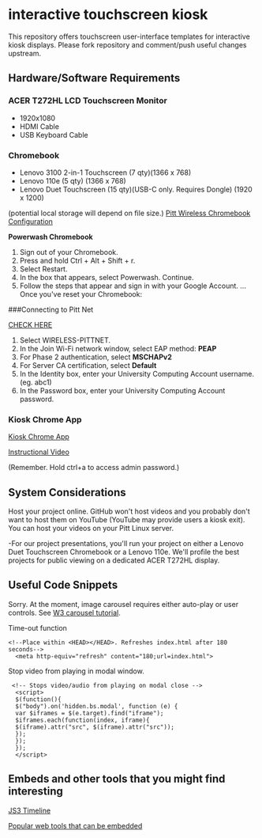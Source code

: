 # interactive touchscreen kiosk

This repository offers touchscreen user-interface templates for interactive kiosk displays. Please fork repository and comment/push useful changes upstream.  

## **Hardware/Software Requirements**

### ACER T272HL LCD Touchscreen Monitor

* 1920x1080
* HDMI Cable
* USB Keyboard Cable

### Chromebook 

* Lenovo 3100 2-in-1 Touchscreen (7 qty)(1366 x 768)
* Lenovo 110e (5 qty) (1366 x 768)
* Lenovo Duet Touchscreen (15 qty)(USB-C only. Requires Dongle) (1920 x 1200)

(potential local storage will depend on file size.)
[Pitt Wireless Chromebook Configuration](https://www.technology.pitt.edu/help-desk/how-to-documents/pittnetwireless-configuring-acer-and-samsung-chromebooks) 

**Powerwash Chromebook**

1. Sign out of your Chromebook.
2. Press and hold Ctrl + Alt + Shift + r.
3. Select Restart.
4. In the box that appears, select Powerwash. Continue.
5. Follow the steps that appear and sign in with your   Google Account. ...
Once you've reset your Chromebook:

###Connecting to Pitt Net

[CHECK HERE](https://www.technology.pitt.edu/help-desk/how-to-documents/pittnetwireless-configuring-acer-and-samsung-chromebooks)

1. Select WIRELESS-PITTNET.
2. In the Join Wi-Fi network window, select EAP method: **PEAP** 
3. For Phase 2 authentication, select **MSCHAPv2**
4. For Server CA certification, select **Default**
3. In the Identity box, enter your University Computing Account username. (eg. abc1)
4. In the Password box, enter your University Computing Account password.



### Kiosk Chrome App

[Kiosk Chrome App](https://chrome.google.com/webstore/detail/kiosk/afhcomalholahplbjhnmahkoekoijban)


[Instructional Video](https://youtu.be/M5US4OcVnL4) 

(Remember. Hold ctrl+a to access admin password.)

## System Considerations

Host your project online. GitHub won't host videos and you probably don't want to host them on YouTube (YouTube may provide users a kiosk exit). You can host your videos on your Pitt Linux server. 

-For our project presentations, you'll run your project on either a Lenovo Duet Touchscreen Chromebook or a Lenovo 110e. We'll profile the best projects for public viewing on a dedicated ACER T272HL display. 


## Useful Code Snippets
 
 Sorry. At the moment, image carousel requires either auto-play or user controls. See [W3 carousel tutorial](https://www.w3schools.com/howto/howto_js_slideshow.asp).  
 
 Time-out function

```
<!--Place within <HEAD></HEAD>. Refreshes index.html after 180 seconds-->
  <meta http-equiv="refresh" content="180;url=index.html"> 
```
 
 Stop video from playing in modal window. 
 
 </script>

```
 <!-- Stops video/audio from playing on modal close -->
  <script>
  $(function(){
  $("body").on('hidden.bs.modal', function (e) {
  var $iframes = $(e.target).find("iframe");
  $iframes.each(function(index, iframe){
  $(iframe).attr("src", $(iframe).attr("src"));
  });
  });
  });
  </script>
```
 

## Embeds and other tools that you might find interesting

[JS3 Timeline](https://timeline.knightlab.com/#make)

[Popular web tools that can be embedded](https://help.edublogs.org/popular-web-tools-that-can-be-embedded/)




